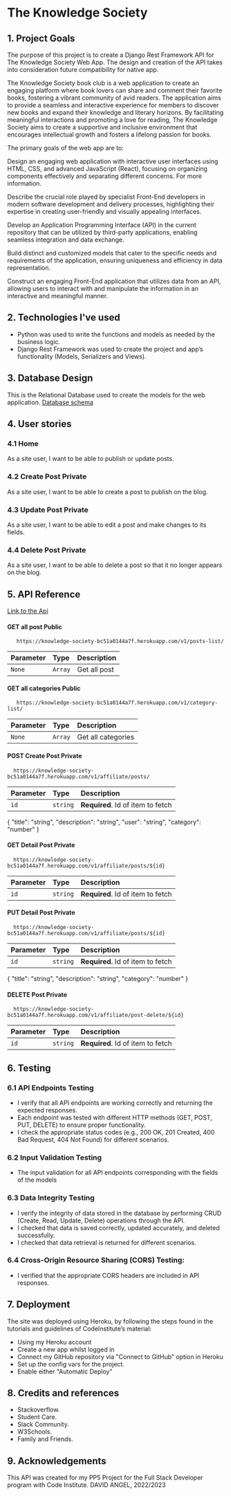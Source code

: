 
# The Knowledge Society

## 1. Project Goals
The purpose of this project is to create a Django Rest Framework API for The Knowledge Society Web App. The design and creation of the API takes into consideration future compatibility for native app.

The Knowledge Society book club is a web application to create an engaging platform where book lovers can share and comment their favorite books, fostering a vibrant community of avid readers. The application aims to provide a seamless and interactive experience for members to discover new books and expand their knowledge and literary horizons. By facilitating meaningful interactions and promoting a love for reading, The Knowledge Society aims to create a supportive and inclusive environment that encourages intellectual growth and fosters a lifelong passion for books.

The primary goals of the web app are to:

Design an engaging web application with interactive user interfaces using HTML, CSS, and advanced JavaScript (React), focusing on organizing components effectively and separating different concerns. For more information.

Describe the crucial role played by specialist Front-End developers in modern software development and delivery processes, highlighting their expertise in creating user-friendly and visually appealing interfaces.

Develop an Application Programming Interface (API) in the current repository that can be utilized by third-party applications, enabling seamless integration and data exchange.

Build distinct and customized models that cater to the specific needs and requirements of the application, ensuring uniqueness and efficiency in data representation.

Construct an engaging Front-End application that utilizes data from an API, allowing users to interact with and manipulate the information in an interactive and meaningful manner.

## 2. Technologies I've used
- Python was used to write the functions and models as needed by the business logic.
- Django Rest Framework was used to create the project and app’s functionality (Models, Serializers and Views).

## 3. Database Design
This is the Relational Database used to create the models for the web application. [Database schema](https://github.com/David-Angel-M/knowledge-society-api/blob/main/doc/DB_Post.jpg)

## 4. User stories
###  4.1 Home
As a site user, I want to be able to publish or update posts.

###  4.2 Create Post Private 
As a site user, I want to be able to create a post to publish on the blog. 

###  4.3 Update Post Private 
As a site user, I want to be able to edit a post and make changes to its fields. 

###  4.4 Delete Post Private 
As a site user, I want to be able to delete a post so that it no longer appears on the blog. 

## 5. API Reference
[Link to the Api](https://knowledge-society-bc51a0144a7f.herokuapp.com/)

#### GET all post Public
```http
   https://knowledge-society-bc51a0144a7f.herokuapp.com/v1/posts-list/
```

| Parameter | Type     | Description                |
| :-------- | :------- | :------------------------- |
|  `None`   | `Array`  | Get all post|

#### GET all categories Public
```http
   https://knowledge-society-bc51a0144a7f.herokuapp.com/v1/category-list/
```

| Parameter | Type     | Description                |
| :-------- | :------- | :------------------------- |
|  `None`   | `Array`  | Get all categories         |

#### POST Create Post Private
```http
  https://knowledge-society-bc51a0144a7f.herokuapp.com/v1/affiliate/posts/
```

| Parameter | Type     | Description                       |
| :-------- | :------- | :-------------------------------- |
| `id`      | `string` | **Required**. Id of item to fetch |

{
    "title": "string",
    "description": "string",
    "user": "string",
    "category": "number"
}

#### GET Detail Post Private
```http
  https://knowledge-society-bc51a0144a7f.herokuapp.com/v1/affiliate/posts/${id}
```

| Parameter | Type     | Description                       |
| :-------- | :------- | :-------------------------------- |
| `id`      | `string` | **Required**. Id of item to fetch |

#### PUT Detail Post Private
```http
  https://knowledge-society-bc51a0144a7f.herokuapp.com/v1/affiliate/posts/${id}
```

| Parameter | Type     | Description                       |
| :-------- | :------- | :-------------------------------- |
| `id`      | `string` | **Required**. Id of item to fetch |

{
    "title": "string",
    "description": "string",
    "category": "number"
}

#### DELETE Post Private
```http
  https://knowledge-society-bc51a0144a7f.herokuapp.com/v1/affiliate/post-delete/${id}
```

| Parameter | Type     | Description                       |
| :-------- | :------- | :-------------------------------- |
| `id`      | `string` | **Required**. Id of item to fetch |

## 6. Testing
### 6.1 API Endpoints Testing
- I verify that all API endpoints are working correctly and returning the expected responses.
- Each endpoint was tested with different HTTP methods (GET, POST, PUT, DELETE) to ensure proper functionality.
- I check the appropriate status codes (e.g., 200 OK, 201 Created, 400 Bad Request, 404 Not Found) for different scenarios.

### 6.2 Input Validation Testing
- The input validation for all API endpoints corresponding with the fields of the models

### 6.3 Data Integrity Testing
- I verify the integrity of data stored in the database by performing CRUD (Create, Read, Update, Delete) operations through the API.
- I checked that data is saved correctly, updated accurately, and deleted successfully.
- I checked that data retrieval is returned for different scenarios.

### 6.4 Cross-Origin Resource Sharing (CORS) Testing:
- I verified that the appropriate CORS headers are included in API responses.

## 7. Deployment
The site was deployed using Heroku, by following the steps found in the tutorials and guidelines of CodeInstitute’s material:

- Using my Heroku account
- Create a new app whilst logged in
- Connect my GitHub repository via "Connect to GitHub" option in Heroku
- Set up the config vars for the project.
- Enable either "Automatic Deploy"

## 8. Credits and references
- Stackoverflow.
- Student Care.
- Slack Community.
- W3Schools.
- Family and Friends.

## 9. Acknowledgements
This API was created for my PP5 Project for the Full Stack Developer program with Code Institute.
DAVID ANGEL, 2022/2023
